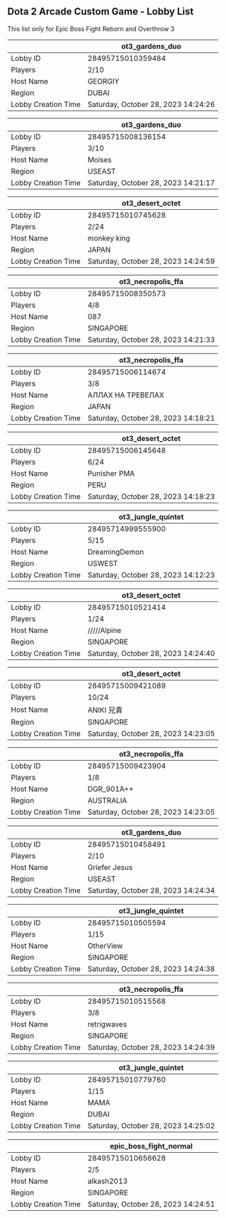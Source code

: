 ## Dota 2 Arcade Custom Game - Lobby List

This list only for Epic Boss Fight Reborn and Overthrow 3

|  | ot3_gardens_duo |
| ------ | ------ |
| Lobby ID | 28495715010359484 |
| Players | 2/10 |
| Host Name | GEORGIY |
| Region | DUBAI |
| Lobby Creation Time | Saturday, October 28, 2023 14:24:26 |


|  | ot3_gardens_duo |
| ------ | ------ |
| Lobby ID | 28495715008136154 |
| Players | 3/10 |
| Host Name | Moises |
| Region | USEAST |
| Lobby Creation Time | Saturday, October 28, 2023 14:21:17 |


|  | ot3_desert_octet |
| ------ | ------ |
| Lobby ID | 28495715010745628 |
| Players | 2/24 |
| Host Name | monkey king |
| Region | JAPAN |
| Lobby Creation Time | Saturday, October 28, 2023 14:24:59 |


|  | ot3_necropolis_ffa |
| ------ | ------ |
| Lobby ID | 28495715008350573 |
| Players | 4/8 |
| Host Name | 087 |
| Region | SINGAPORE |
| Lobby Creation Time | Saturday, October 28, 2023 14:21:33 |


|  | ot3_necropolis_ffa |
| ------ | ------ |
| Lobby ID | 28495715006114674 |
| Players | 3/8 |
| Host Name | АЛЛАХ НА ТРЕВЕЛАХ |
| Region | JAPAN |
| Lobby Creation Time | Saturday, October 28, 2023 14:18:21 |


|  | ot3_desert_octet |
| ------ | ------ |
| Lobby ID | 28495715006145648 |
| Players | 6/24 |
| Host Name | Punisher PMA |
| Region | PERU |
| Lobby Creation Time | Saturday, October 28, 2023 14:18:23 |


|  | ot3_jungle_quintet |
| ------ | ------ |
| Lobby ID | 28495714999555900 |
| Players | 5/15 |
| Host Name | DreamingDemon |
| Region | USWEST |
| Lobby Creation Time | Saturday, October 28, 2023 14:12:23 |


|  | ot3_desert_octet |
| ------ | ------ |
| Lobby ID | 28495715010521414 |
| Players | 1/24 |
| Host Name | /////Alpine |
| Region | SINGAPORE |
| Lobby Creation Time | Saturday, October 28, 2023 14:24:40 |


|  | ot3_desert_octet |
| ------ | ------ |
| Lobby ID | 28495715009421089 |
| Players | 10/24 |
| Host Name | ANIKI 兄貴 |
| Region | SINGAPORE |
| Lobby Creation Time | Saturday, October 28, 2023 14:23:05 |


|  | ot3_necropolis_ffa |
| ------ | ------ |
| Lobby ID | 28495715009423904 |
| Players | 1/8 |
| Host Name | DGR_901A++ |
| Region | AUSTRALIA |
| Lobby Creation Time | Saturday, October 28, 2023 14:23:05 |


|  | ot3_gardens_duo |
| ------ | ------ |
| Lobby ID | 28495715010458491 |
| Players | 2/10 |
| Host Name | Griefer Jesus |
| Region | USEAST |
| Lobby Creation Time | Saturday, October 28, 2023 14:24:34 |


|  | ot3_jungle_quintet |
| ------ | ------ |
| Lobby ID | 28495715010505594 |
| Players | 1/15 |
| Host Name | OtherView |
| Region | SINGAPORE |
| Lobby Creation Time | Saturday, October 28, 2023 14:24:38 |


|  | ot3_necropolis_ffa |
| ------ | ------ |
| Lobby ID | 28495715010515568 |
| Players | 3/8 |
| Host Name | retrigwaves |
| Region | SINGAPORE |
| Lobby Creation Time | Saturday, October 28, 2023 14:24:39 |


|  | ot3_jungle_quintet |
| ------ | ------ |
| Lobby ID | 28495715010779760 |
| Players | 1/15 |
| Host Name | MAMA |
| Region | DUBAI |
| Lobby Creation Time | Saturday, October 28, 2023 14:25:02 |


|  | epic_boss_fight_normal |
| ------ | ------ |
| Lobby ID | 28495715010656628 |
| Players | 2/5 |
| Host Name | alkash2013 |
| Region | SINGAPORE |
| Lobby Creation Time | Saturday, October 28, 2023 14:24:51 |


